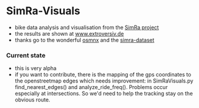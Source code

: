 # SimRa-Visuals
* bike data analysis and visualisation from the [SimRa project](https://www.digital-future.berlin/forschung/projekte/simra/)
* the results are shown at www.extroversiv.de
* thanks go to the wonderful [osmnx](https://github.com/gboeing/osmnx) and the [simra-dataset](https://github.com/simra-project/dataset)


### Current state
* this is very alpha
* if you want to contribute, there is the mapping of the gps coordinates to the openstreetmap edges which needs improvement: in SimRaVisuals.py find_nearest_edges() and analyze_ride_freq().
Problems occur especially at intersections. So we'd need to help the tracking stay on the obvious route.

